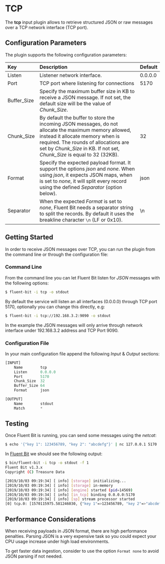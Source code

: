 # TCP

The **tcp** input plugin allows to retrieve structured JSON or raw messages over a TCP network interface \(TCP port\).

## Configuration Parameters

The plugin supports the following configuration parameters:

| Key | Description | Default |
| :--- | :--- | :--- |
| Listen | Listener network interface. | 0.0.0.0 |
| Port | TCP port where listening for connections | 5170 |
| Buffer\_Size | Specify the maximum buffer size in KB to receive a JSON message. If not set, the default size will be the value of _Chunk\_Size_. |  |
| Chunk\_Size | By default the buffer to store the incoming JSON messages, do not allocate the maximum memory allowed, instead it allocate memory when is required. The rounds of allocations are set by _Chunk\_Size_ in KB. If not set, _Chunk\_Size_ is equal to 32 \(32KB\). | 32 |
| Format | Specify the expected payload format. It support the options _json_ and _none_. When using _json_, it expects JSON maps, when is set to _none_, it will split every record using the defined _Separator_ \(option below\). | json |
| Separator | When the expected _Format_ is set to _none_, Fluent Bit needs a separator string to split the records. By default it uses the breakline character `\n` \(LF or 0x10\). | \n |

## Getting Started

In order to receive JSON messages over TCP, you can run the plugin from the command line or through the configuration file:

### Command Line

From the command line you can let Fluent Bit listen for _JSON_ messages with the following options:

```bash
$ fluent-bit -i tcp -o stdout
```

By default the service will listen an all interfaces \(0.0.0.0\) through TCP port 5170, optionally you can change this directly, e.g:

```bash
$ fluent-bit -i tcp://192.168.3.2:9090 -o stdout
```

In the example the JSON messages will only arrive through network interface under 192.168.3.2 address and TCP Port 9090.

### Configuration File

In your main configuration file append the following _Input_ & _Output_ sections:

```python
[INPUT]
    Name        tcp
    Listen      0.0.0.0
    Port        5170
    Chunk_Size  32
    Buffer_Size 64
    Format      json

[OUTPUT]
    Name        stdout
    Match       *
```

## Testing

Once Fluent Bit is running, you can send some messages using the _netcat_:

```bash
$ echo '{"key 1": 123456789, "key 2": "abcdefg"}' | nc 127.0.0.1 5170
```

In [Fluent Bit](http://fluentbit.io) we should see the following output:

```bash
$ bin/fluent-bit -i tcp -o stdout -f 1
Fluent Bit v1.3.x
Copyright (C) Treasure Data

[2019/10/03 09:19:34] [ info] [storage] initializing...
[2019/10/03 09:19:34] [ info] [storage] in-memory
[2019/10/03 09:19:34] [ info] [engine] started (pid=14569)
[2019/10/03 09:19:34] [ info] [in_tcp] binding 0.0.0.0:5170
[2019/10/03 09:19:34] [ info] [sp] stream processor started
[0] tcp.0: [1570115975.581246030, {"key 1"=>123456789, "key 2"=>"abcdefg"}]
```

## Performance Considerations

When receiving payloads in JSON format, there are high performance penalties. Parsing JSON is a very expensive task so you could expect your CPU usage increase under high load environments.

To get faster data ingestion, consider to use the option `Format none` to avoid JSON parsing if not needed.

